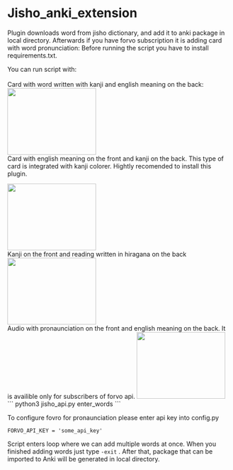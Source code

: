 # Jisho_anki_extension

Plugin downloads word from jisho dictionary, 
and add it to anki package in local directory.
Afterwards if you have forvo subscription it is 
adding card with word pronunciation:
Before running the script you have to install requirements.txt.

You can run script with:
<br>
<br>
Card with word written with kanji and english meaning on the back:
<br>
<img src='https://user-images.githubusercontent.com/5136443/53291111-6764b080-37ae-11e9-98a4-8de755b50cb3.PNG' width=200px height=150px>
<br> Card with english meaning on the front and kanji on the back. 
This type of card is integrated with kanji colorer. Hightly recomended to install this plugin.

<img src='https://user-images.githubusercontent.com/5136443/53291112-6764b080-37ae-11e9-9560-a36476ca2f05.PNG' width=200px height=150px>
<br>
Kanji on the front and reading written in hiragana on the back
<img src='https://user-images.githubusercontent.com/5136443/53291148-cb877480-37ae-11e9-8bdb-d86941a4153e.PNG' width=200px height=150px>
<br>
Audio with pronaunciation on the front and english meaning on the back. It is availible only for subscribers of forvo api.
<img src='https://user-images.githubusercontent.com/5136443/53291149-cc200b00-37ae-11e9-8fa9-24e05eea08db.PNG' width=200px height=150px>

<br>
```
python3 jisho_api.py enter_words
```

To configure fovro for pronaunciation please
enter api key into config.py

```
FORVO_API_KEY = 'some_api_key'
```

Script enters loop where we can add multiple 
words at once. When you finished adding words
just type `-exit` . After that, package that can be imported 
to Anki will be generated in local directory.

